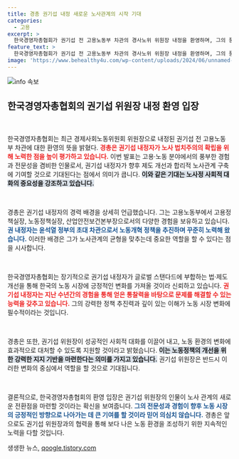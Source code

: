```yaml
---
title: 경총 권기섭 내정 새로운 노사관계의 시작 기대
categories:
  - 고용
excerpt: >
  한국경영자총협회가 권기섭 전 고용노동부 차관의 경사노위 위원장 내정을 환영하며, 그의 풍부한 경험과 전문성에 큰 기대를 걸고 있다. 노동개혁과 사회적 대화의 성공을 추진할 그의 행보에 주목해 보자!
feature_text: >
  한국경영자총협회가 권기섭 전 고용노동부 차관의 경사노위 위원장 내정을 환영하며, 그의 풍부한 경험과 전문성에 큰 기대를 걸고 있다. 노동개혁과 사회적 대화의 성공을 추진할 그의 행보에 주목해 보자!
image: 'https://www.behealthy4u.com/wp-content/uploads/2024/06/unnamed-file.png'
---
```


<p><img src="https://www.behealthy4u.com/wp-content/uploads/2024/06/unnamed-file.png" alt="info 속보" /></p>

<h2 data-ke-size="size26">한국경영자총협회의 권기섭 위원장 내정 환영 입장</h2>

<p data-ke-size="size16">&nbsp;</p>

<p>한국경영자총협회는 최근 경제사회노동위원회 위원장으로 내정된 권기섭 전 고용노동부 차관에 대한 환영의 뜻을 밝혔다. <b><span style="color: #ee2323;">경총은 권기섭 내정자가 노사 법치주의의 확립을 위해 노력한 점을 높이 평가하고 있습니다.</span></b> 이번 발표는 고용·노동 분야에서의 풍부한 경험과 전문성을 겸비한 인물로서, 권기섭 내정자가 향후 제도 개선과 합리적 노사관계 구축에 기여할 것으로 기대된다는 점에서 의미가 큽니다. <b><span style="background-color: #21538527;">이와 같은 기대는 노사정 사회적 대화의 중요성을 강조하고 있습니다.</span></b> </p>

<p data-ke-size="size16">&nbsp;</p>

<p>경총은 권기섭 내정자의 경력 배경을 상세히 언급했습니다. 그는 고용노동부에서 고용정책실장, 노동정책실장, 산업안전보건본부장으로서의 다양한 경험을 보유하고 있습니다. <b><span style="color: #1a5490;">권 내정자는 윤석열 정부의 초대 차관으로서 노동개혁 정책을 추진하며 꾸준히 노력해 왔습니다.</span></b> 이러한 배경은 그가 노사관계의 균형을 맞추는데 중요한 역할을 할 수 있다는 점을 시사합니다.</p>

<p data-ke-size="size16">&nbsp;</p>

<p>한국경영자총협회는 장기적으로 권기섭 내정자가 글로벌 스탠다드에 부합하는 법·제도 개선을 통해 한국의 노동 시장에 긍정적인 변화를 가져올 것이라 신뢰하고 있습니다. <b><span style="color: #ee2323;">권기섭 내정자는 지난 수년간의 경험을 통해 얻은 통찰력을 바탕으로 문제를 해결할 수 있는 능력을 갖추고 있습니다.</span></b> 그의 강력한 정책 추진력과 깊이 있는 이해가 노동 시장 변화에 필수적이라는 것입니다. </p>

<p data-ke-size="size16">&nbsp;</p>

<p>경총은 또한, 권기섭 위원장이 성공적인 사회적 대화를 이끌어 내고, 노동 환경의 변화에 효과적으로 대처할 수 있도록 지원할 것이라고 밝혔습니다. <b><span style="background-color: #21538527;">이는 노동정책의 개선을 위한 강력한 지지 기반을 마련한다는 의미를 가지고 있습니다.</span></b> 권기섭 위원장은 반드시 이러한 변화의 중심에서 역할을 할 것으로 기대됩니다. </p>

<p data-ke-size="size16">&nbsp;</p>

<p>결론적으로, 한국경영자총협회의 환영 입장은 권기섭 위원장의 인물이 노사 관계의 새로운 전환점을 마련할 것이라는 확신을 보여줍니다. <b><span style="color: #1a5490;">그의 전문성과 경험이 향후 노동 시장의 긍정적인 방향으로 나아가는 데 큰 기여를 할 것이라 믿어 의심치 않습니다.</span></b> 경총은 앞으로도 권기섭 위원장과의 협력을 통해 보다 나은 노동 환경을 조성하기 위한 지속적인 노력을 다할 것입니다.</p>
생생한 뉴스, <a href="https://qoogle.tistory.com" rel="dofollow">qoogle.tistory.com</a>


